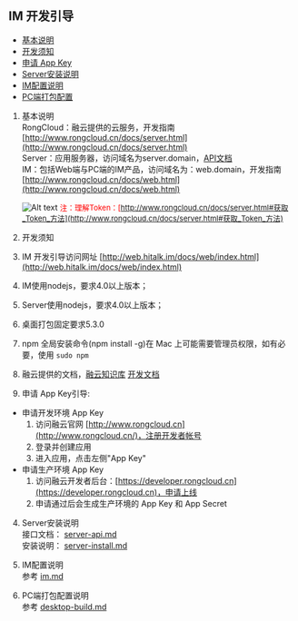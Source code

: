 
## IM 开发引导  
- [基本说明](#Workflow)
- [开发须知](#NoticeBeforeDevelope)
- [申请 App Key](#ApplyAppKey)
- [Server安装说明](#Server)
- [IM配置说明](#IM)
- [PC端打包配置](#PC)


1. <span id="Workflow">基本说明</span>
    <br>RongCloud：融云提供的云服务，开发指南 [http://www.rongcloud.cn/docs/server.html](http://www.rongcloud.cn/docs/server.html)
    <br>Server：应用服务器，访问域名为server.domain，[API文档](./server-api.md)
    <br>IM：包括Web端与PC端的IM产品，访问域名为：web.domain，开发指南 [http://www.rongcloud.cn/docs/web.html](http://www.rongcloud.cn/docs/web.html)

    ![Alt text](assets/images/5.png "流程导图") 
    <font color="red" size="2">注：理解Token：[http://www.rongcloud.cn/docs/server.html#获取_Token_方法](http://www.rongcloud.cn/docs/server.html#获取_Token_方法)</font>

2. <span id="NoticeBeforeDevelope">开发须知</span>
  1. IM 开发引导访问网址 [http://web.hitalk.im/docs/web/index.html](http://web.hitalk.im/docs/web/index.html)
  2. IM使用nodejs，要求4.0以上版本；
  3. Server使用nodejs，要求4.0以上版本；
  4. 桌面打包固定要求5.3.0
  5. npm 全局安装命令(npm install -g)在 Mac 上可能需要管理员权限，如有必要，使用 `sudo npm`
  6. 融云提供的文档，[融云知识库](http://support.rongcloud.cn) [开发文档](http://www.rongcloud.cn/docs/)

3. <span id="ApplyAppKey">申请 App Key</span>引导:
  - 申请开发环境 App Key
      1. 访问融云官网 [http://www.rongcloud.cn](http://www.rongcloud.cn/)，注册开发者帐号
      2. 登录并创建应用
      3. 进入应用，点击左侧"App Key"
  - <span id="ApplyProductAppKey">申请生产环境 App Key</span>
      1. 访问融云开发者后台：[https://developer.rongcloud.cn](https://developer.rongcloud.cn)，申请上线
      2. 申请通过后会生成生产环境的 App Key 和 App Secret
   
4. <span id="Server">Server安装说明</span>
	<br>接口文档： [server-api.md](./server-api.md)
	<br>安装说明： [server-install.md](./#server-install.md)

5. <span id="IM">IM配置说明</span>
	<br>参考 [im.md](./#im.md)
           
6. <span id="PC">PC端打包配置说明</span>
   <br>参考 [desktop-build.md](./#desktop-build.md)

